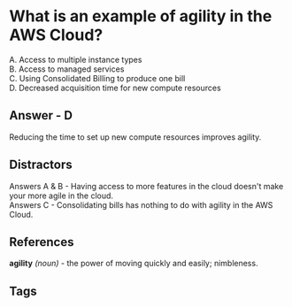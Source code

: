 # What is an example of agility in the AWS Cloud?

A. Access to multiple instance types  
B. Access to managed services  
C. Using Consolidated Billing to produce one bill  
D. Decreased acquisition time for new compute resources  

## Answer - D
Reducing the time to set up new compute resources improves agility.  

## Distractors
Answers A & B - Having access to more features in the cloud doesn't make your more agile in the cloud.  
Answers C - Consolidating bills has nothing to do with agility in the AWS Cloud.  

## References
**agility** *(noun)* - the power of moving quickly and easily; nimbleness.  

## Tags
